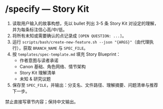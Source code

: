# /specify — Story Kit

1. 读取用户输入的故事构想，先以 bullet 列出 3-5 条 Story Kit 对设定的理解，并为每条标注信心高/中/低。
2. 将所有未知或需要确认的点记录成 `[OPEN QUESTION: ...]`。
3. 运行 `scripts/bash/create-new-feature.sh --json "{ARGS}"`（由代理执行），获取 `BRANCH_NAME` 与 `SPEC_FILE`。
4. 按 `templates/spec-template.md` 填充 Story Blueprint：
   - 作者意图与读者承诺
   - Canon 基础、角色网络、情节架构
   - Story Kit 理解清单
   - 未知 & 研究议题
5. 保存至 `SPEC_FILE`，并输出：分支名、文件路径、理解摘要、问题清单与推荐下一步。

禁止直接写章节内容；保持中文输出。
